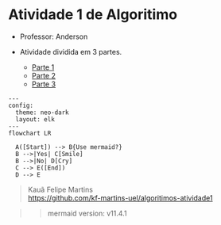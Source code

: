 # Atividade 1 de Algoritimo

- Professor: Anderson
- Atividade dividida em 3 partes.

  - [Parte 1](/Parte-1/README.md)
  - [Parte 2](/Parte-2/README.md)
  - [Parte 3](/Parte-3/README.md)

```mermaid
---
config:
  theme: neo-dark
  layout: elk  
---
flowchart LR

  A([Start]) --> B{Use mermaid?}
  B -->|Yes| C[Smile]
  B -->|No| D[Cry]
  C --> E([End])
  D --> E
```  

> Kauã Felipe Martins  
> https://github.com/kf-martins-uel/algoritimos-atividade1  

>>mermaid version: v11.4.1